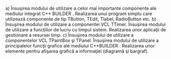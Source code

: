 a) Însuşirea modului de utilizare a celor mai importante componente ale mediului integrat C++ BUILDER . Realizarea unui program simplu care utilizează componente de tip TButton, TEdit, Tlabel, RadioButton etc.
b) Însuşirea modului de utilizare a componentei VCL TTimer. Însuşirea modului de utilizare a funcţiilor de lucru cu timpul sistem. Realizarea unor aplicaţii de gestionare a resursei timp.
c) Însuşirea modului de utilizare a componentelor VCL TPaintBox şi TPanel. Însuşirea modului de utilizare a principalelor funcţii grafice ale mediului C++BUILDER . Realizarea unor elemente pentru afişarea grafică a informaţiei (diagramă şi bargraf).
